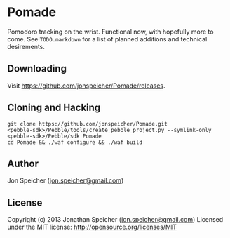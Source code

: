 # Pomade

Pomodoro tracking on the wrist. Functional now, with hopefully more to come.
See `TODO.markdown` for a list of planned additions and technical desirements.

## Downloading

Visit https://github.com/jonspeicher/Pomade/releases.

## Cloning and Hacking

    git clone https://github.com/jonspeicher/Pomade.git
    <pebble-sdk>/Pebble/tools/create_pebble_project.py --symlink-only <pebble-sdk>/Pebble/sdk Pomade
    cd Pomade && ./waf configure && ./waf build

## Author

Jon Speicher (jon.speicher@gmail.com)

## License

Copyright (c) 2013 Jonathan Speicher (jon.speicher@gmail.com)
Licensed under the MIT license: http://opensource.org/licenses/MIT
